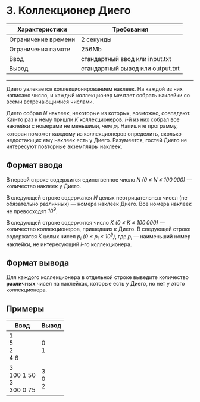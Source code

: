 # 3. Коллекционер Диего

|Характеристики|Требования|
|---|---|
|Ограничение времени|2 секунды|
|Ограничения памяти|256Mb|
|Ввод|стандартный ввод или input.txt|
|Вывод|стандартный вывод или output.txt|
---
Диего увлекается коллекционированием наклеек. На каждой из них написано число, и каждый коллекционер мечтает собрать наклейки со всеми встречающимися числами.

Диего собрал *N* наклеек, некоторые из которых, возможно, совпадают. Как-то раз к нему пришли *K* коллекционеров. *i*-й из них собрал все наклейки с номерами не меньшими, чем *p<sub>i</sub>*. Напишите программу, которая поможет каждому из коллекционеров определить, сколько недостающих ему наклеек есть у Диего. Разумеется, гостей Диего не интересуют повторные экземпляры наклеек.

## Формат ввода

В первой строке содержится единственное число *N (0 ≤ N ≤ 100 000)* — количество наклеек у Диего.

В следующей строке содержатся *N* целых неотрицательных чисел (не обязательно различных) — номера наклеек Диего. Все номера наклеек не превосходят *10<sup>9</sup>*.

В следующей строке содержится число *K (0 ≤ K ≤ 100 000)* — количество коллекционеров, пришедших к Диего. В следующей строке содержатся *K* целых чисел *p<sub>i</sub> (0 ≤ p<sub>i</sub> ≤ 10<sup>9</sup>)*, где *p<sub>i</sub>* — наименьший номер наклейки, не интересующий *i*-го коллекционера.

## Формат вывода

Для каждого коллекционера в отдельной строке выведите количество **различных** чисел на наклейках, которые есть у Диего, но нет у этого коллекционера.

## Примеры

|Ввод|Вывод|
|---|---|
|1<br>5<br>2<br>4 6|0<br>1|
|3<br>100 1 50<br>3<br>300 0 75|3<br>0<br>2|
